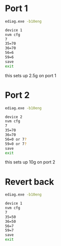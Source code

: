 # Port 1

```bash
ediag.exe -b10eng

device 1
nvm cfg
7
35=70
36=70
56=6
59=6
save
exit
```
this sets up 2.5g on port 1


# Port 2

```bash
ediag.exe -b10eng

device 2
nvm cfg
7
35=70
36=70
56=0 or 7?
59=0 or 7?
save
exit
```
this sets up 10g on port 2

# Revert back

```bash
ediag.exe -b10eng

device 1
nvm cfg
7
35=50
36=50
56=7
59=7
save
exit
```
